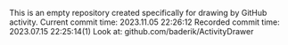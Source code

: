 This is an empty repository created specifically for drawing by GitHub activity.
Current commit time: 2023.11.05 22:26:12
Recorded commit time: 2023.07.15 22:25:14(1)
Look at: github.com/baderik/ActivityDrawer
